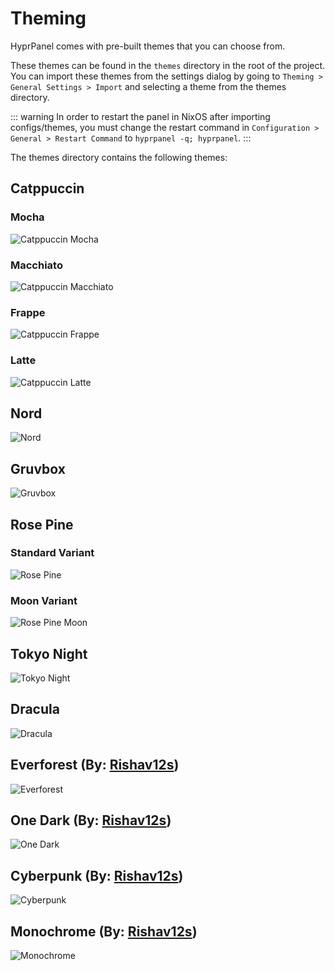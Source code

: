 # Theming

HyprPanel comes with pre-built themes that you can choose from.

These themes can be found in the `themes` directory in the root of the project.
You can import these themes from the settings dialog by going to `Theming > General Settings > Import` and selecting a theme from the themes directory.

::: warning
In order to restart the panel in NixOS after importing configs/themes, you must change the restart
command in `Configuration > General > Restart Command` to `hyprpanel -q; hyprpanel`.
:::

The themes directory contains the following themes:

## Catppuccin

### Mocha

![Catppuccin Mocha](../images/themes/mocha.png)

### Macchiato

![Catppuccin Macchiato](../images/themes/macchiato.png)

### Frappe

![Catppuccin Frappe](../images/themes/frappe.png)

### Latte

![Catppuccin Latte](../images/themes/latte.png)

## Nord

![Nord](../images/themes/nord.png)

## Gruvbox

![Gruvbox](../images/themes/gruvbox.png)

## Rose Pine

### Standard Variant

![Rose Pine](../images/themes/rosepine.png)

### Moon Variant

![Rose Pine Moon](../images/themes/rosepine_moon.png)

## Tokyo Night

![Tokyo Night](../images/themes/tokyonight.png)

## Dracula

![Dracula](../images/themes/dracula.png)

## Everforest (By: [Rishav12s](https://github.com/rishav12s))

![Everforest](../images/themes/everforest.png)

## One Dark (By: [Rishav12s](https://github.com/rishav12s))

![One Dark](../images/themes/onedark.png)

## Cyberpunk (By: [Rishav12s](https://github.com/rishav12s))

![Cyberpunk](../images/themes/cyberpunk.png)

## Monochrome (By: [Rishav12s](https://github.com/rishav12s))

![Monochrome](../images/themes/monochrome.png)
